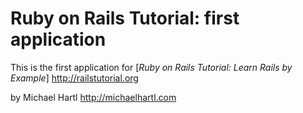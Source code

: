 # Ruby on Rails Tutorial: first application

This is the first application  for
 [*Ruby  on Rails Tutorial: Learn Rails by Example*] http://railstutorial.org

  by Michael Hartl http://michaelhartl.com
